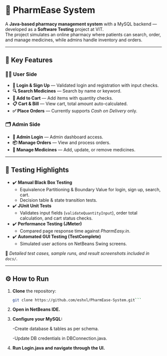 # 💊 PharmEase System

A **Java-based pharmacy management system** with a MySQL backend — developed as a **Software Testing** project at VIT.  
The project simulates an online pharmacy where patients can search, order, and manage medicines, while admins handle inventory and orders.

---

## 🚀 Key Features

### 🧑‍💻 User Side
- **🔑 Login & Sign Up** — Validated login and registration with input checks.
- **🔍 Search Medicines** — Search by name or keyword.
- **🛒 Add to Cart** — Add items with quantity checks.
- **📋 Cart & Bill** — View cart, total amount auto-calculated.
- **✅ Place Orders** — Currently supports *Cash on Delivery* only.

### 🗂️ Admin Side
- **🔐 Admin Login** — Admin dashboard access.
- **📦 Manage Orders** — View and process orders.
- **💊 Manage Medicines** — Add, update, or remove medicines.

---

## 🧪 Testing Highlights

- ✔️ **Manual Black Box Testing**
  - Equivalence Partitioning & Boundary Value for login, sign up, search, cart.
  - Decision table & state transition tests.
- ✔️ **JUnit Unit Tests**
  - Validates input fields (`validateQuantityInput`), order total calculation, and cart status checks.
- ✔️ **Performance Testing (JMeter)**
  - Compared page response time against *PharmEasy.in*.
- ✔️ **Automated GUI Testing (TestComplete)**
  - Simulated user actions on NetBeans Swing screens.

📑 *Detailed test cases, sample runs, and result screenshots included in `docs/`.*

---

## ⚙️ How to Run

1. **Clone** the repository:
   ```bash
   git clone https://github.com/eshxl/PharmEase-System.git```

2. **Open in NetBeans IDE.**

3. **Configure your MySQL:**

	-Create database & tables as per schema.

	-Update DB credentials in DBConnection.java.

4. **Run Login.java and navigate through the UI.**

